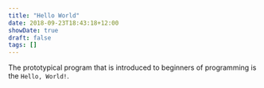 ```yaml
---
title: "Hello World"
date: 2018-09-23T18:43:18+12:00
showDate: true
draft: false
tags: []
---
```


<script src="https://gist.github.com/le-bananafish/227f667c133e66f4a74e1ce59ca7b8ce.js"></script>

The prototypical program that is introduced to beginners of programming is the `Hello, World!`.